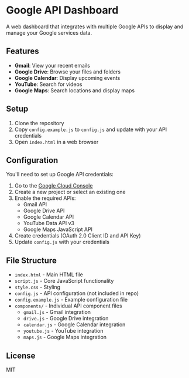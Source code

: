 # Google API Dashboard

A web dashboard that integrates with multiple Google APIs to display and manage your Google services data.

## Features

- **Gmail**: View your recent emails
- **Google Drive**: Browse your files and folders
- **Google Calendar**: Display upcoming events
- **YouTube**: Search for videos
- **Google Maps**: Search locations and display maps

## Setup

1. Clone the repository
2. Copy `config.example.js` to `config.js` and update with your API credentials
3. Open `index.html` in a web browser

## Configuration

You'll need to set up Google API credentials:

1. Go to the [Google Cloud Console](https://console.cloud.google.com/)
2. Create a new project or select an existing one
3. Enable the required APIs:
   - Gmail API
   - Google Drive API
   - Google Calendar API
   - YouTube Data API v3
   - Google Maps JavaScript API
4. Create credentials (OAuth 2.0 Client ID and API Key)
5. Update `config.js` with your credentials

## File Structure

- `index.html` - Main HTML file
- `script.js` - Core JavaScript functionality
- `style.css` - Styling
- `config.js` - API configuration (not included in repo)
- `config.example.js` - Example configuration file
- `components/` - Individual API component files
  - `gmail.js` - Gmail integration
  - `drive.js` - Google Drive integration
  - `calendar.js` - Google Calendar integration
  - `youtube.js` - YouTube integration
  - `maps.js` - Google Maps integration

## License

MIT